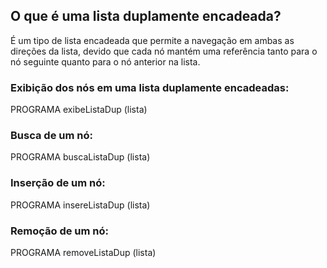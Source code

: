 ## O que é uma lista duplamente encadeada?
É um tipo de lista encadeada que permite a navegação em ambas as direções da lista, devido que cada nó mantém uma referência tanto para o nó seguinte quanto para o nó anterior na lista.

### Exibição dos nós em uma lista duplamente encadeadas:
PROGRAMA exibeListaDup (lista)

### Busca de um nó:
PROGRAMA buscaListaDup (lista)

### Inserção de um nó:
PROGRAMA insereListaDup (lista)

### Remoção de um nó:
PROGRAMA removeListaDup (lista)